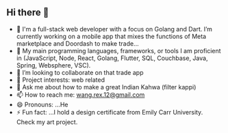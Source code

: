 ## Hi there 👋

- 🔭 I'm a full-stack web developer with a focus on Golang and Dart. I’m currently working on a mobile app that mixes the functions of Meta marketplace and Doordash to make trade...
- 🌱 My main programming languages, frameworks, or tools I am proficient in (JavaScript, Node, React, Golang, Flutter, SQL, Couchbase, Java, Spring, Websphere, VSC).
- 👯 I’m looking to collaborate on that trade app
- 🤔 Project interests: web related
- 💬 Ask me about how to make a great Indian Kahwa (filter kappi)  
- 📫 How to reach me: wang.rex.12@gmail.com
- 😄 Pronouns: ...He
- ⚡ Fun fact: ...I hold a design certificate from Emily Carr University. Check my art project.

